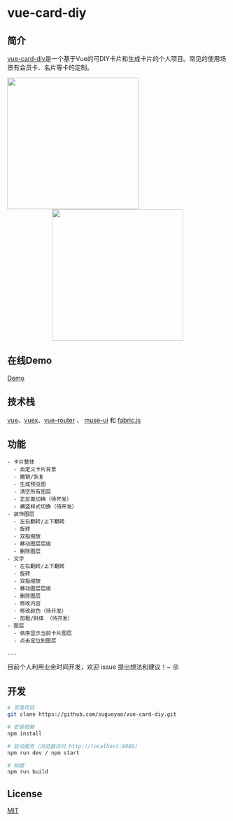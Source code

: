 # vue-card-diy

## 简介

<a href="http://card.suguoyao.com" target="_blank">vue-card-diy</a>是一个基于Vue的可DIY卡片和生成卡片的个人项目。常见的使用场景有会员卡、名片等卡的定制。

<p align="center">
  <img width="300" src="https://sugars.oss-cn-shenzhen.aliyuncs.com/diy/diy-demo2.png" style="float:left;display:inline-block;">
</p>

<p align="center">
  <img width="300" src="https://sugars.oss-cn-shenzhen.aliyuncs.com/diy/diy-demo3.png">
</p>

## 在线Demo
<a href="http://card.suguoyao.com" target="_blank">Demo</a>

## 技术栈
[vue](https://cn.vuejs.org/index.html)、[vuex](https://vuex.vuejs.org/zh-cn/)、[vue-router](https://router.vuejs.org/zh-cn/) 、
[muse-ui](https://muse-ui.org/#/zh-CN) 和 [fabric.js](http://fabricjs.com/)


## 功能
```
- 卡片整体
  - 自定义卡片背景
  - 撤销/恢复
  - 生成预览图
  - 清空所有图层
  - 正反面切换（待开发）
  - 横竖样式切换（待开发）
- 装饰图层
  - 左右翻转/上下翻转
  - 旋转
  - 双指缩放
  - 移动图层层级
  - 删除图层
- 文字
  - 左右翻转/上下翻转
  - 旋转
  - 双指缩放
  - 移动图层层级
  - 删除图层
  - 修改内容
  - 修改颜色（待开发）
  - 加粗/斜体 （待开发）
- 图层
  - 依序显示当前卡片图层
  - 点击定位到图层

...

```
目前个人利用业余时间开发，欢迎 issue 提出想法和建议！~ 😜

## 开发

``` bash
# 克隆项目
git clone https://github.com/suguoyao/vue-card-diy.git

# 安装依赖
npm install

# 启动服务（浏览器访问 http://localhost:8080）
npm run dev / npm start

# 构建
npm run build

```


## License
[MIT](https://github.com/suguoyao/vue-card-diy/blob/master/LICENSE)
